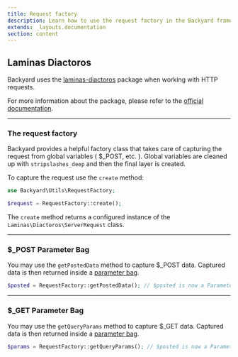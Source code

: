 ```yaml
---
title: Request factory
description: Learn how to use the request factory in the Backyard framework for WordPress.
extends: _layouts.documentation
section: content
---
```


## Laminas Diactoros

Backyard uses the [laminas-diactoros](https://docs.laminas.dev/laminas-diactoros/) package when working with HTTP requests.

For more information about the package, please refer to the [official documentation](https://docs.laminas.dev/laminas-diactoros/).

<hr>

### The request factory

Backyard provides a helpful factory class that takes care of capturing the request from global variables ( $_POST, etc. ). Global variables are cleaned up with `stripslashes_deep` and then the final layer is created.

To capture the request use the `create` method:

```php
use Backyard\Utils\RequestFactory;

$request = RequestFactory::create();
```

The `create` method returns a configured instance of the `Laminas\Diactoros\ServerRequest` class.

<hr>

### $_POST Parameter Bag

You may use the `getPostedData` method to capture $_POST data. Captured data is then returned inside a [parameter bag](docs/parameter-bag/).

```php
$posted = RequestFactory::getPostedData(); // $posted is now a ParameterBag
```

<hr>

### $_GET Parameter Bag

You may use the `getQueryParams` method to capture $_GET data. Captured data is then returned inside a [parameter bag](docs/parameter-bag/).

```php
$params = RequestFactory::getQueryParams(); // $posted is now a ParameterBag
```
